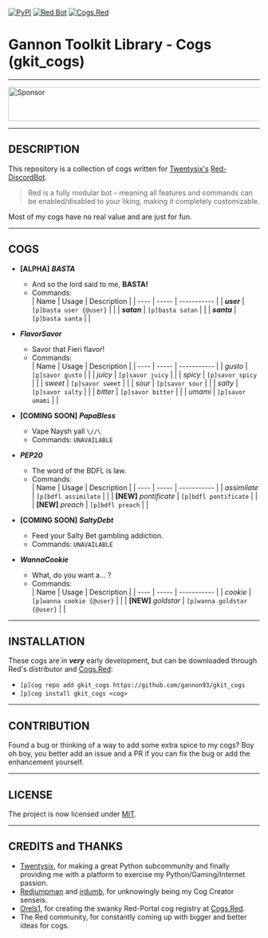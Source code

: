 [![PyPI](https://img.shields.io/badge/Python-3.5-blue.svg)](https://www.python.org/downloads/) 
[![Red Bot](https://img.shields.io/badge/Discord-Red%20Bot-red.svg)](https://github.com/Twentysix26/Red-DiscordBot)
[![Cogs.Red](https://img.shields.io/badge/Cogs.Red-gkit__cogs-red.svg)](https://cogs.red/cogs/gannon93/gkit_cogs/)

# Gannon Toolkit Library - Cogs (gkit_cogs)

---

<a target='_blank' rel='nofollow' href='https://app.codesponsor.io/link/raiq3oRu2yGcVNAnbBGftY8G/gannon93/gkit_cogs'>
  <img alt='Sponsor' width='888' height='68' src='https://app.codesponsor.io/embed/raiq3oRu2yGcVNAnbBGftY8G/gannon93/gkit_cogs.svg' />
</a>

---

## DESCRIPTION

This repository is a collection of cogs written for [Twentysix's](https://github.com/Twentysix26) [Red-DiscordBot](https://github.com/Cog-Creators/Red-DiscordBot).  

> Red is a fully modular bot – meaning all features and commands can be enabled/disabled to your liking, making it completely customizable.

Most of my cogs have no real value and are just for fun.  

---

## COGS

  - **[ALPHA]** _**BASTA**_
    - And so the lord said to me, **BASTA!**
    - Commands:  
      | Name | Usage | Description |
      | ---- | ----- | ----------- |
      | _**user**_ | `[p]basta user {@user}` | |
      | _**satan**_ | `[p]basta satan` | |
      | _**santa**_ | `[p]basta santa` | |

  - _**FlavorSavor**_
    - Savor that Fieri flavor!
    - Commands:  
      | Name | Usage | Description |
      | ---- | ----- | ----------- |
      | _gusto_ | `[p]savor gusto` | |
      | _juicy_ | `[p]savor juicy` | |
      | _spicy_ | `[p]savor spicy` | |
      | _sweet_ | `[p]savor sweet` | |
      | _sour_ | `[p]savor sour` | |
      | _salty_ | `[p]savor salty` | |
      | _bitter_ | `[p]savor bitter` | |
      | _umami_ | `[p]savor umami` | |

  - **[COMING SOON]** _**PapaBless**_
    - Vape Naysh yall `\//\`
    - Commands: `UNAVAILABLE`

  - _**PEP20**_
    - The word of the BDFL is law.
    - Commands:  
      | Name | Usage | Description |
      | ---- | ----- | ----------- |
      | _assimilate_ | `[p]bdfl assimilate` | |
      | **[NEW]** _pontificate_ | `[p]bdfl pontificate` | |
      | **[NEW]** _preach_ | `[p]bdfl preach` | |

  - **[COMING SOON]** _**SaltyDebt**_
    - Feed your Salty Bet gambling addiction.
    - Commands: `UNAVAILABLE`

  - _**WannaCookie**_
    - What, do you want a... ?
    - Commands:  
      | Name | Usage | Description |
      | ---- | ----- | ----------- |
      | _cookie_ | `[p]wanna cookie {@user}` | |
      | **[NEW]** _goldstar_ | `[p]wanna goldstar {@user}` | |

---

## INSTALLATION

These cogs are in _**very**_ early development, but can be downloaded through Red's distributor and [Cogs.Red](https://cogs.red/cogs/gannon93/gkit_cogs/):  

  - `[p]cog repo add gkit_cogs https://github.com/gannon93/gkit_cogs`
  - `[p]cog install gkit_cogs <cog>`

---

## CONTRIBUTION

Found a bug or thinking of a way to add some extra spice to my cogs? 
Boy oh boy, you better add an issue and a PR if you can fix the bug or add the enhancement yourself.

---

## LICENSE

The project is now licensed under [MIT](https://github.com/gannon93/gkit_cogs/blob/master/LICENSE).

---

## CREDITS and THANKS

  - [Twentysix](https://github.com/Twentysix26), for making a great Python subcommunity and finally providing me with a platform to exercise my Python/Gaming/Internet passion. 
  - [Redjumpman](https://github.com/Redjumpman) and [irdumb](https://github.com/irdumbs), for unknowingly being my Cog Creator senseis. 
  - [Orels1](https://github.com/orels1), for creating the swanky Red-Portal cog registry at [Cogs.Red](http://cogs.red).
  - The Red community, for constantly coming up with bigger and better ideas for cogs.
